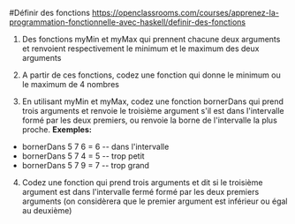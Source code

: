 #Définir des fonctions
https://openclassrooms.com/courses/apprenez-la-programmation-fonctionnelle-avec-haskell/definir-des-fonctions

1. Des fonctions myMin et myMax qui prennent chacune deux arguments et renvoient respectivement le minimum et le maximum des deux arguments

2. A partir de ces fonctions, codez une fonction qui donne le minimum ou le maximum de 4 nombres

3. En utilisant myMin et myMax, codez une fonction bornerDans qui prend trois arguments et renvoie le troisième argument s'il est dans l'intervalle formé par les deux premiers, ou renvoie la borne de l'intervalle la plus proche.
**Exemples:**
  * bornerDans 5 7 6 = 6 -- dans l'intervalle
  * bornerDans 5 7 4 = 5 -- trop petit
  * bornerDans 5 7 9 = 7 -- trop grand

4. Codez une fonction qui prend trois arguments et dit si le troisième argument est dans l'intervalle fermé formé par les deux premiers arguments (on considèrera que le premier argument est inférieur ou égal au deuxième)